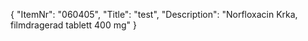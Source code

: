 {
  "ItemNr": "060405",
  "Title": "test",
  "Description": "Norfloxacin Krka, filmdragerad tablett 400 mg"
}